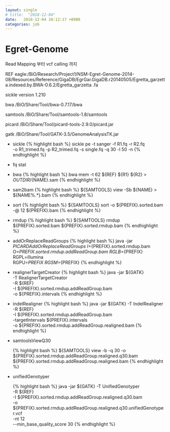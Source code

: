 ```yaml
---
layout: single
# title:  "2018-12-04"
date:   2018-12-04 10:12:17 +0900
categories: job
---
```


# Egret-Genome

Read Mapping 부터 vcf calling 까지

REF eagle:/BiO/Research/Project1/NSM-Egret-Genome-2014-08/Resources/Reference/GigaDB/EgrGar.GigaDB.r20140505/Egretta_garzetta.indexed.by.BWA-0.6.2/Egretta_garzetta
.fa

sickle version 1.210

bwa /BiO/Share/Tool/bwa-0.7.17/bwa

samtools /BiO/Share/Tool/samtools-1.8/samtools

picard /BiO/Share/Tool/picard-tools-2.9.0/picard.jar

gatk /BiO/Share/Tool/GATK-3.5/GenomeAnalysisTK.jar

* sickle
  {% highlight bash %}
  sickle pe -t sanger -f R1.fq -r R2.fq \
   -o R1_trimed.fq -p R2_trimed.fq -s single.fq -q 30 -l 50 -n
  {% endhighlight %}
* fq stat

* bwa
  {% highlight bash %}
  bwa mem -t 62 ${REF} ${R1} ${R2} > ${OUTDIR}/${NAME}.sam
  {% endhighlight %}

* sam2bam
  {% highlight bash %}
  ${SAMTOOLS} view -Sb ${NAME} > ${NAME%.*}.bam
  {% endhighlight %}

* sort
  {% highlight bash %}
  ${SAMTOOLS} sort -o ${PREFIX}.sorted.bam -@ 12 ${PREFIX}.bam
  {% endhighlight %}

* rmdup
  {% highlight bash %}
  ${SAMTOOLS} rmdup ${PREFIX}.sorted.bam ${PREFIX}.sorted.rmdup.bam
  {% endhighlight %}

* addOrReplaceReadGroups
  {% highlight bash %}
  java -jar ${PICARD} AddOrReplaceReadGroups \
                I=${PREFIX}.sorted.rmdup.bam \
                O=${PREFIX}.sorted.rmdup.addReadGroup.bam \
                RGLB=${PREFIX} \
                RGPL=illumina \
                RGPU=${PREFIX} \
                RGSM=${PREFIX}
  {% endhighlight %}

* realignerTargetCreator
  {% highlight bash %}
  java -jar ${GATK} \
        -T RealignerTargetCreator \
        -R ${REF} \
        -I ${PREFIX}.sorted.rmdup.addReadGroup.bam \
        -o ${PREFIX}.intervals
  {% endhighlight %}

* indelRealigner
  {% highlight bash %}
  java -jar ${GATK} -T IndelRealigner \
                -R ${REF} \
                -I ${PREFIX}.sorted.rmdup.addReadGroup.bam \
                -targetIntervals ${PREFIX}.intervals \
                -o ${PREFIX}.sorted.rmdup.addReadGroup.realigned.bam
  {% endhighlight %}

* samtoolsViewQ30

  {% highlight bash %}
  ${SAMTOOLS} view -b -q 30 -o ${PREFIX}.sorted.rmdup.addReadGroup.realigned.q30.bam \
   ${PREFIX}.sorted.rmdup.addReadGroup.realigned.bam
  {% endhighlight %}

* unifiedGenotyper

  {% highlight bash %}
  java -jar ${GATK} -T UnifiedGenotyper \
                -R ${REF} \
                -I ${PREFIX}.sorted.rmdup.addReadGroup.realigned.q30.bam \
                -o ${PREFIX}.sorted.rmdup.addReadGroup.realigned.q30.unifiedGenotyper.vcf \
                -nt 12 \
                --min_base_quality_score 30
  {% endhighlight %}


<!-- def print_hi(name)
  puts "Hi, #{name}"
end
print_hi('Tom')
#=> prints 'Hi, Tom' to STDOUT. -->


<!-- Check out the [Jekyll docs][jekyll-docs] for more info on how to get the most out of Jekyll. File all bugs/feature requests at [Jekyll’s GitHub repo][jekyll-gh]. If you have questions, yo#u can ask them on [Jekyll Talk][jekyll-talk].

[jekyll-docs]: https://jekyllrb.com/docs/home
[jekyll-gh]:   https://github.com/jekyll/jekyll
[jekyll-talk]: https://talk.jekyllrb.com/ -->
